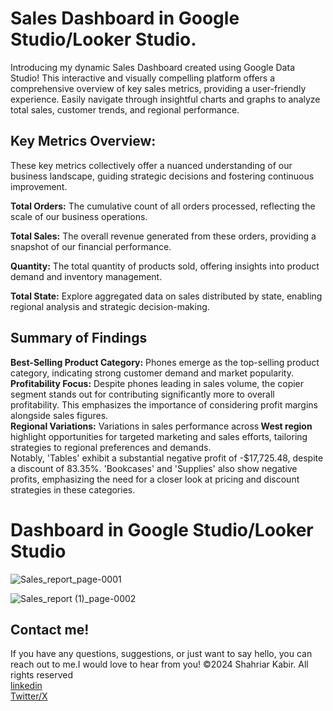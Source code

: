 # Sales Dashboard in Google Studio/Looker Studio.
Introducing my dynamic Sales Dashboard created using Google Data Studio! This interactive and visually compelling platform offers a comprehensive overview of key sales metrics, providing a user-friendly experience. Easily navigate through insightful charts and graphs to analyze total sales, customer trends, and regional performance. 

<h2>Key Metrics Overview:</h2>
These key metrics collectively offer a nuanced understanding of our business landscape, guiding strategic decisions and fostering continuous improvement.

<strong>Total Orders:</strong> The cumulative count of all orders processed, reflecting the scale of our business operations.

<strong>Total Sales:</strong> The overall revenue generated from these orders, providing a snapshot of our financial performance.

<strong>Quantity:</strong> The total quantity of products sold, offering insights into product demand and inventory management.

<strong>Total State:</strong> Explore aggregated data on sales distributed by state, enabling regional analysis and strategic decision-making.
<h2>Summary of Findings</h2>
<strong>Best-Selling Product Category:</strong> Phones emerge as the top-selling product category, indicating strong customer demand and market popularity.<br>
<strong>Profitability Focus:</strong>  Despite phones leading in sales volume, the copier segment stands out for contributing significantly more to overall profitability. This emphasizes the importance of considering profit margins alongside sales figures.<br>
<strong>Regional Variations:</strong> Variations in sales performance across<strong> West region</strong> highlight opportunities for targeted marketing and sales efforts, tailoring strategies to regional preferences and demands.<br>
Notably, 'Tables' exhibit a substantial negative profit of -$17,725.48, despite a discount of 83.35%. 'Bookcases' and 'Supplies' also show negative profits, emphasizing the need for a closer look at pricing and discount strategies in these categories.
<h1> Dashboard in Google Studio/Looker Studio</h1>


![Sales_report_page-0001](https://github.com/skbd9/Google_Studio_Looker.com_Dashboard/assets/108250623/d3a3699a-609c-4b17-8a81-31d032694147)

![Sales_report (1)_page-0002](https://github.com/skbd9/Google_Studio_Looker.com_Dashboard/assets/108250623/bdc5e3fc-683f-410f-a68c-6b151e407a80)


<h2>Contact me!</h2>
If you have any questions, suggestions, or just want to say hello, you can reach out to me.I would love to hear from you!
©2024 Shahriar Kabir. All rights reserved<br>
<a href="www.linkedin.com/in/shahriar-kabir-94562b2a1">linkedin</a><br>
<a href="https://x.com/SHAHRIAR7651?t=tpZqBfd0DvVd8CxD1POw8Q&s=09">Twitter/X</a>



